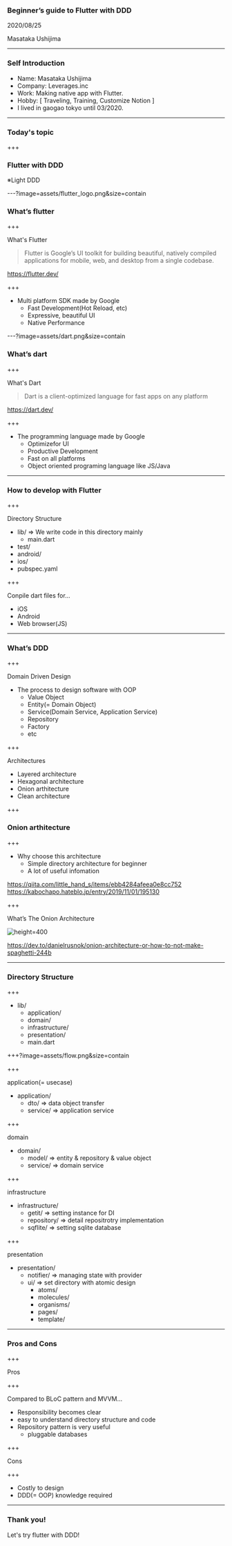 ### Beginner’s guide to Flutter with DDD

2020/08/25

Masataka Ushijima

---

### Self Introduction

- Name: Masataka Ushijima
- Company: Leverages.inc
- Work: Making native app with Flutter.
- Hobby: [ Traveling, Training, Customize Notion ]
- I lived in gaogao tokyo until 03/2020.

---

### Today's topic

+++

### Flutter with DDD

※Light DDD

---?image=assets/flutter_logo.png&size=contain

### What’s flutter

+++

What's Flutter

> Flutter is Google’s UI toolkit for building beautiful, natively compiled applications for mobile, web, and desktop from a single codebase.

https://flutter.dev/

+++

- Multi platform SDK made by Google
  - Fast Development(Hot Reload, etc)
  - Expressive, beautiful UI
  - Native Performance


---?image=assets/dart.png&size=contain

### What’s dart

+++

What's Dart

> Dart is a client-optimized language for fast apps on any platform

https://dart.dev/

+++

- The programming language made by Google
  - Optimizefor UI
  - Productive Development
  - Fast on all platforms
  - Object oriented programing language like JS/Java

---

### How to develop with Flutter

+++

Directory Structure
- lib/ => We write code in this directory mainly
  - main.dart
- test/
- android/
- ios/
- pubspec.yaml

+++

Conpile dart files for...

- iOS
- Android
- Web browser(JS)

---

### What’s DDD

+++

Domain Driven Design
- The process to design software with OOP
  - Value Object
  - Entity(= Domain Object)
  - Service(Domain Service, Application Service)
  - Repository
  - Factory
  - etc

+++

Architectures

- Layered architecture
- Hexagonal architecture
- Onion arthitecture
- Clean architecture

+++

### Onion arthitecture

+++

- Why choose this architecture
  - Simple directory architecture for beginner
  - A lot of useful infomation

https://qiita.com/little_hand_s/items/ebb4284afeea0e8cc752
https://kabochapo.hateblo.jp/entry/2019/11/01/195130

+++

What’s The Onion Architecture

![height=400](assets/onion.png)

https://dev.to/danielrusnok/onion-architecture-or-how-to-not-make-spaghetti-244b

---

### Directory Structure

+++

- lib/
  - application/
  - domain/
  - infrastructure/
  - presentation/
  - main.dart

+++?image=assets/flow.png&size=contain

+++

application(= usecase)

- application/
  - dto/ => data object transfer
  - service/ => application service

+++

domain

- domain/
  - model/ => entity & repository & value object
  - service/ => domain service

+++

infrastructure

- infrastructure/
  - getit/ => setting instance for DI
  - repository/ => detail repositrotry implementation
  - sqflite/ => setting sqlite database

+++

presentation

- presentation/
  - notifier/ => managing state with provider
  - ui/ => set directory with atomic design
    - atoms/
    - molecules/
    - organisms/
    - pages/
    - template/

---

### Pros and Cons

+++

Pros

+++

Compared to BLoC pattern and MVVM...

- Responsibility becomes clear
 - easy to understand directory structure and code
- Repository pattern is very useful
  - pluggable databases

+++

Cons

+++

- Costly to design
- DDD(= OOP) knowledge required

---

### Thank you!

Let's try flutter with DDD!